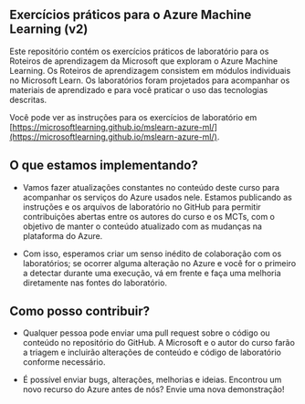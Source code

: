 ## Exercícios práticos para o Azure Machine Learning (v2)

Este repositório contém os exercícios práticos de laboratório para os Roteiros de aprendizagem da Microsoft que exploram o Azure Machine Learning. Os Roteiros de aprendizagem consistem em módulos individuais no Microsoft Learn. Os laboratórios foram projetados para acompanhar os materiais de aprendizado e para você praticar o uso das tecnologias descritas.

Você pode ver as instruções para os exercícios de laboratório em [https://microsoftlearning.github.io/mslearn-azure-ml/](https://microsoftlearning.github.io/mslearn-azure-ml/).

## O que estamos implementando?

- Vamos fazer atualizações constantes no conteúdo deste curso para acompanhar os serviços do Azure usados nele.  Estamos publicando as instruções e os arquivos de laboratório no GitHub para permitir contribuições abertas entre os autores do curso e os MCTs, com o objetivo de manter o conteúdo atualizado com as mudanças na plataforma do Azure.

- Com isso, esperamos criar um senso inédito de colaboração com os laboratórios; se ocorrer alguma alteração no Azure e você for o primeiro a detectar durante uma execução, vá em frente e faça uma melhoria diretamente nas fontes do laboratório. 

## Como posso contribuir?

- Qualquer pessoa pode enviar uma pull request sobre o código ou conteúdo no repositório do GitHub. A Microsoft e o autor do curso farão a triagem e incluirão alterações de conteúdo e código de laboratório conforme necessário.

- É possível enviar bugs, alterações, melhorias e ideias.  Encontrou um novo recurso do Azure antes de nós?  Envie uma nova demonstração!
